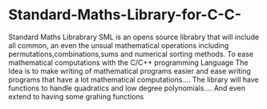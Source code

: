 # Standard-Maths-Library-for-C-C-
Standard Maths Librabrary SML is an opens source librabry that  will include all common, an even the unsual mathematical operations 
including permutations,combinations,sums and numerical sorting methods. To ease mathematical computations with the C/C++ programming Language
The Idea is to make writing of mathematical programs easier and ease writing programs that have a lot mathematical computations....
The library will have functions to handle quadratics and low degree polynomials.... And even extend to having some grahing functions

